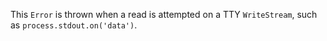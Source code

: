 
This `Error` is thrown when a read is attempted on a TTY `WriteStream`,
such as `process.stdout.on('data')`.










































































